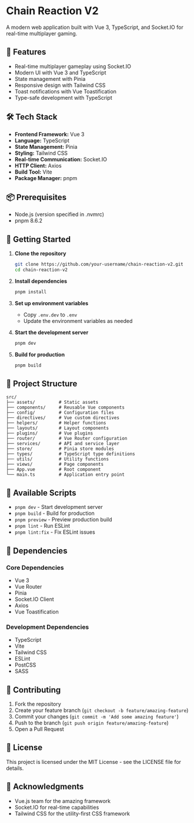 # Chain Reaction V2

A modern web application built with Vue 3, TypeScript, and Socket.IO for real-time multiplayer gaming.

## 🚀 Features

- Real-time multiplayer gameplay using Socket.IO
- Modern UI with Vue 3 and TypeScript
- State management with Pinia
- Responsive design with Tailwind CSS
- Toast notifications with Vue Toastification
- Type-safe development with TypeScript

## 🛠️ Tech Stack

- **Frontend Framework:** Vue 3
- **Language:** TypeScript
- **State Management:** Pinia
- **Styling:** Tailwind CSS
- **Real-time Communication:** Socket.IO
- **HTTP Client:** Axios
- **Build Tool:** Vite
- **Package Manager:** pnpm

## 📦 Prerequisites

- Node.js (version specified in .nvmrc)
- pnpm 8.6.2

## 🚀 Getting Started

1. **Clone the repository**

   ```bash
   git clone https://github.com/your-username/chain-reaction-v2.git
   cd chain-reaction-v2
   ```

2. **Install dependencies**

   ```bash
   pnpm install
   ```

3. **Set up environment variables**

   - Copy `.env.dev` to `.env`
   - Update the environment variables as needed

4. **Start the development server**

   ```bash
   pnpm dev
   ```

5. **Build for production**
   ```bash
   pnpm build
   ```

## 📁 Project Structure

```
src/
├── assets/         # Static assets
├── components/     # Reusable Vue components
├── config/         # Configuration files
├── directives/     # Vue custom directives
├── helpers/        # Helper functions
├── layouts/        # Layout components
├── plugins/        # Vue plugins
├── router/         # Vue Router configuration
├── services/       # API and service layer
├── store/          # Pinia store modules
├── types/          # TypeScript type definitions
├── utils/          # Utility functions
├── views/          # Page components
├── App.vue         # Root component
└── main.ts         # Application entry point
```

## 🧪 Available Scripts

- `pnpm dev` - Start development server
- `pnpm build` - Build for production
- `pnpm preview` - Preview production build
- `pnpm lint` - Run ESLint
- `pnpm lint:fix` - Fix ESLint issues

## 🧩 Dependencies

### Core Dependencies

- Vue 3
- Vue Router
- Pinia
- Socket.IO Client
- Axios
- Vue Toastification

### Development Dependencies

- TypeScript
- Vite
- Tailwind CSS
- ESLint
- PostCSS
- SASS

## 🤝 Contributing

1. Fork the repository
2. Create your feature branch (`git checkout -b feature/amazing-feature`)
3. Commit your changes (`git commit -m 'Add some amazing feature'`)
4. Push to the branch (`git push origin feature/amazing-feature`)
5. Open a Pull Request

## 📝 License

This project is licensed under the MIT License - see the LICENSE file for details.

## 🙏 Acknowledgments

- Vue.js team for the amazing framework
- Socket.IO for real-time capabilities
- Tailwind CSS for the utility-first CSS framework
